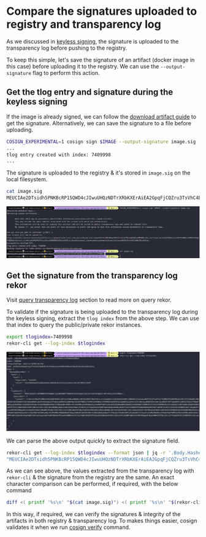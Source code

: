# Compare the signatures uploaded to registry and transparency log

As we discussed in [keyless signing](../cosign/sign-and-verify-without-key.md), the signature is uploaded to the transparency log before pushing to the registry.

To keep this simple, let's save the signature of an artifact (docker image in this case) before uploading it to the registry. We can use the `--output-signature` flag to perform this action.

## Get the tlog entry and signature during the keyless signing

If the image is already signed, we can follow the [download artifact guide](../cosign/download-artifacts.md) to get the signature. Alternatively, we can save the signature to a file before uploading.

```bash
COSIGN_EXPERIMENTAL=1 cosign sign $IMAGE --output-signature image.sig
...
tlog entry created with index: 7409998
...
```

The signature is uploaded to the registry & it's stored in `image.sig` on the local filesystem.

```bash
cat image.sig
MEUCIAe2DTsidh5PNKBcRP15QWD4cJIwuUHQzNDTrXRbKXErAiEA2GpqFjCQZru3TsVhC4ESBp1ZcuMf+AShxyZxhdY5NDs=
```

![cosign-store-signature-to-file](../images/cosign-store-signature-to-file.png)

## Get the signature from the transparency log rekor

Visit [query transparency log](./query-transparency-log.md) section to read more on query rekor.

To validate if the signature is being uploaded to the transparency log during the keyless signing, extract the `tlog index` from the above step. We can use that index to query the public/private rekor instances.

```bash
export tlogindex=7409998
rekor-cli get --log-index $tlogindex
```

![rekor-compare-get-uuid-query](../images/rekor-compare-get-uuid-query.png)

We can parse the above output quickly to extract the signature field.

```bash
rekor-cli get --log-index $tlogindex --format json | jq -r '.Body.HashedRekordObj.signature.content'
"MEUCIAe2DTsidh5PNKBcRP15QWD4cJIwuUHQzNDTrXRbKXErAiEA2GpqFjCQZru3TsVhC4ESBp1ZcuMf+AShxyZxhdY5NDs="
```

As we can see above, the values extracted from the transparency log with `rekor-cli` & the signature from the registry are the same. An exact character comparison can be performed, if required, with the below command

```bash
diff <( printf '%s\n' "$(cat image.sig)") <( printf '%s\n' "$(rekor-cli get --log-index $tlogindex --format json | jq -r '.Body.HashedRekordObj.signature.content')")
```

In this way, if required, we can verify the signatures & integrity of the artifacts in both registry & transparency log. To makes things easier, cosign validates it when we run [cosign verify](../cosign/sign-and-verify-without-key.md#verify-the-artifact) command.
